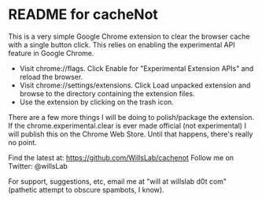 # README for cacheNot

This is a very simple Google Chrome extension to clear the browser cache with a
single button click. This relies on enabling the experimental API feature in
Google Chrome.

  * Visit chrome://flags.  Click Enable for "Experimental Extension APIs" and reload the browser.
  * Visit chrome://settings/extensions. Click Load unpacked extension and browse to the directory containing the extension files.
  * Use the extension by clicking on the trash icon.

There are a few more things I will be doing to polish/package the extension. If
the chrome.experimental.clear is ever made official (not experimental) I will
publish this on the Chrome Web Store. Until that happens, there's really no point.

Find the latest at: https://github.com/WillsLab/cachenot
Follow me on Twitter: @willsLab

For support, suggestions, etc, email me at "will at willslab d0t com" (pathetic
attempt to obscure spambots, I know). 